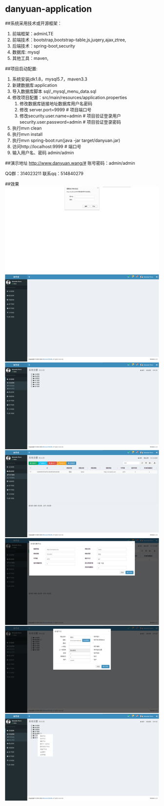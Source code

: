# danyuan-application

##系统采用技术或开源框架：

1. 前端框架：adminLTE
2. 前端技术：bootstrap,bootstrap-table,js,juqery,ajax,ztree,
3. 后端技术：spring-boot,security
4. 数据库: mysql
5. 其他工具：maven,

##项目启动配置:

1. 系统安装jdk1.8，mysql5.7，maven3.3
2. 新建数据库:application
3. 导入数据库脚本 sql/_mysql_menu_data.sql
4. 修改项目配置：src/main/resources/application.properties
	1. 修改数据库链接地址数据库用户名密码 
	2. 修改 server.port=9999 # 项目端口号
	3. 修改security.user.name=admin # 项目验证登录用户	       security.user.password=admin # 项目验证登录密码
5. 执行mvn clean
6. 执行mvn install
7. 执行mvn spring-boot:run(java -jar target/danyuan.jar)
8. 访问http://localhost:9999 # 端口号
9. 输入用户名、密码 admin/admin

##演示地址
http://www.danyuan.wang/#
账号密码：admin/admin

QQ群：314023211
联系qq：514840279

##效果
![登录验证](screen/7.png)
![首页](screen/6.png)
![ztree](screen/5.png)
![种子管理](screen/4.png)
![弹窗1](screen/3.png)
![弹窗1](screen/2.png)
![右键](screen/1.png)

